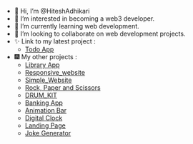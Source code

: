 - 👋 Hi, I’m @HiteshAdhikari
- 👀 I’m interested in becoming a web3 developer.
- 🌱 I’m currently learning web development.
- 💞️ I’m looking to collaborate on web development projects.
- ✨ Link to my latest project :
   - [Todo App](https://hiteshadhikari.github.io/Todo_List/)
- 🎆 My other projects :
  - [Library App](https://hiteshadhikari.github.io/Library_App/)
  - [Responsive_website](https://hiteshadhikari.github.io/Responsive_Site/)
  - [Simple_Website](https://hiteshadhikari.github.io/Simple_Website/)
  - [Rock, Paper and Scissors](https://hiteshadhikari.github.io/Rock-Paper-and-Scissor-Game/)
  - [DRUM_KIT](https://hiteshadhikari.github.io/DRUM_KIT/)
  - [Banking App](https://hiteshadhikari.github.io/Banking-App/)
  - [Animation Bar](https://hiteshadhikari.github.io/Animated-Bar/)
  - [Digital Clock](https://hiteshadhikari.github.io/Digital_Clock/)
  - [Landing Page](https://hiteshadhikari.github.io/Landing_Page/)
  - [Joke Generator](https://hiteshadhikari.github.io/Joke-Generator-/)
  
  
  
  
  

 


<!---
HiteshAdhikari/HiteshAdhikari is a ✨ special ✨ repository because its `README.md` (this file) appears on your GitHub profile.
You can click the Preview link to take a look at your changes.
--->
